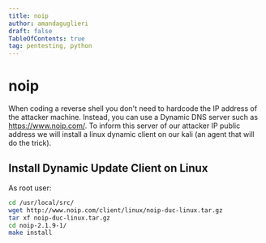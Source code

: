 ```yaml
---
title: noip 
author: amandaguglieri
draft: false
TableOfContents: true
tag: pentesting, python
---
```


# noip

When coding a reverse shell you don't need to hardcode the IP address of the attacker machine. Instead, you can use a Dynamic DNS server such as https://www.noip.com/. To inform this server of our attacker IP public address we will install a linux dynamic client on our kali (an agent that will do the trick).


##  Install Dynamic Update Client on Linux

As root user:

```bash
cd /usr/local/src/
wget http://www.noip.com/client/linux/noip-duc-linux.tar.gz
tar xf noip-duc-linux.tar.gz
cd noip-2.1.9-1/
make install
```